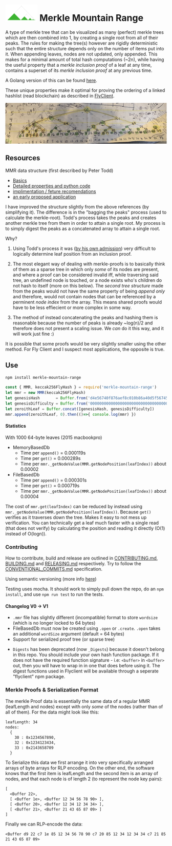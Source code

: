 # <img src="img/logo.png" alt="alt text" width="100" height="whatever"> Merkle Mountain Range

A type of merkle tree that can be visualized as many (perfect) merkle trees which are then combined into 1, by creating a single root from all of their peaks. The rules for making the tree(s) however are rigidly deterministic such that the entire structure depends only on the number of items put into it. When appending leaves, nodes are not updated, only appended. This makes for a minimal amount of total hash computations (~2n), while having the useful property that a _merkle inclusion proof_ of a leaf at any time, contains a superset of its _merkle inclusion proof_ at any previous time.

A Golang version of this can be found [here](https://github.com/zmitton/go-merklemountainrange).

These unique properties make it optimal for proving the ordering of a linked hashlist (read blockchain) as described in [FlyClient](https://www.youtube.com/watch?v=BPNs9EVxWrA).


![alt text](img/mmr.jpg "Logo Title Text 1")


## Resources 

MMR data structure (first described by Peter Todd)
 
 - [Basics](https://github.com/opentimestamps/opentimestamps-server/blob/master/doc/merkle-mountain-range.md)
 - [Detailed properties and python code](https://github.com/proofchains/python-proofmarshal/blob/master/proofmarshal/mmr.py)
 - [implimentation / feture recomendations](https://github.com/mimblewimble/grin/blob/master/doc/mmr.md)
 - [an early proposed application](https://lists.linuxfoundation.org/pipermail/bitcoin-dev/2016-May/012715.html)


I have improved the structure slightly from the above references (by simplifying it). The difference is in the "bagging the peaks" process (used to calculate the merkle-root). Todd's process takes the peaks and creates another merkle tree from them in order to attain a single root. My process is to simply digest the peaks as a concatenated array to attain a single root.

Why?

1. Using Todd's process it was ([by his own admission](https://github.com/proofchains/python-proofmarshal/blob/master/proofmarshal/mmr.py#L139)) very difficult to logically determine leaf position from an inclusion proof.

2. The most elegant way of dealing with merkle-proofs is to basically think of them as a sparse tree in which only _some_ of its nodes are present, and where a proof can be considered invalid iff, while traversing said tree, an undefined node is touched, or a node exists who's children do not hash to itself (more on this below). The _second tree structure_ made from the peaks would not have the same property of being _append only_ and therefore, would not contain nodes that can be referenced by a perminent _node index_ from the array. This means shared proofs would have to be less effiecient or more complex in some way.

3. The method of instead concatenating the peaks and hashing them is reasonable because the number of peaks is already ~log(n)/2 and therefore does not present a scaling issue. We _can_ do it this way, and it will work just fine :)

It is possible that some proofs would be very slightly smaller using the other method. For Fly Client and I suspect most applications, the opposite is true.

## Use

```
npm install merkle-mountain-range
```

```javascript
const { MMR, keccak256FlyHash } = require('merkle-mountain-range')
let mmr = new MMR(keccak256FlyHash)
let genesisHash       = Buffer.from('d4e56740f876aef8c010b86a40d5f56745a118d0906a34e69aec8c0db1cb8fa3','hex')
let genesisDifficulty = Buffer.from('0000000000000000000000000000000000000000000000000000000400000000','hex')
let zeroithLeaf = Buffer.concat([genesisHash, genesisDifficulty])
mmr.append(zeroithLeaf, 0).then(()=>{ console.log(mmr) })
```

#### Statistics

With 1000 64-byte leaves (2015 macbookpro)
 - MemoryBasedDb
   - Time per `append()` =  0.000119s
   - Time per `get()` =  0.000289s
   - Time per `mmr._getNodeValue(MMR.getNodePosition(leafIndex))` about 0.00002
 - FileBasedDb
   - Time per `append()` =  0.000301s
   - Time per `get()` =  0.000719s
   - Time per `mmr._getNodeValue(MMR.getNodePosition(leafIndex))` about 0.00004

The cost of `mmr.get(leafIndex)` can be reduced by instead using `mmr._getNodeValue(MMR.getNodePosition(leafIndex))`. Because `get()` verifies as it traverses down the tree. Makes it easy to not mess up verification. You can technically get a leaf much faster with a single read (that does not verify) by calculating the position and reading it directly (O(1) instead of O(logn)).

### Contributing

How to contribute, build and release are outlined in [CONTRIBUTING.md](https://github.com/zmitton/pristine/blob/master/CONTRIBUTING.md), [BUILDING.md](https://github.com/zmitton/pristine/blob/master/BUILDING.md) and [RELEASING.md](https://github.com/zmitton/pristine/blob/master/RELEASING.md) respectively. Try to follow the [CONVENTIONAL_COMMITS.md](https://github.com/zmitton/pristine/blob/master/CONVENTIONAL_COMMITS.md) specification.

Using semantic versioning (more info [here](https://github.com/zmitton/pristine/blob/master/VERSIONING.md))

Testing uses mocha. It should work to simply pull down the repo, do an `npm install`, and use `npm run test` to run the tests.


#### Changelog V0 -> V1

 - `.mmr` file has slightly different (incompatible) format to store `wordsize` (which is no longer locked to 64 bytes)
 - FileBasedDb must now be created using `.open` or `.create`. `.open` takes an additional `wordSize` argument (default = 64 bytes)
 - Support for serialized proof tree (or sparse tree)
 <!-- 4 - Refactor of `MMR` class methods into the `Position` class instead. -->
 <!-- 5 - New `_getLeafIndex(nodeIndex)` and `NewPosition(positionIndex)` functions -->
 - `Digests` has been deprecated (now `_Digests`) because it doesn't belong in this repo. You should include your own hash function package. If it does not have the required function signature - i.e: `<buffer>` in `<buffer>` out, then you will have to wrap in in one that does before using it. The digest functions used in Flyclient will be available through a seperate "flyclient" npm package.


### Merkle Proofs & Serialization Format

The merkle Proof data is essentially the same data of a regular MMR (leafLength and nodes) except with only _some_ of the nodes (rather than of all of them). For the data might look like this:

```
leafLength: 34
nodes:
  { 
    30 : 0x1234567890,
    32 : 0x1234123434,
    33 : 0x2143658709
  }
```

To Serialize this data we first arrange it into very specifically arranged arrays of byte arrays for RLP encoding. On the other end, the software knows that the first item is leafLength and the second item is an array of nodes, and that each node is of length 2 (to represent the node key pairs):

```
[
  <Buffer 22>,
  [ <Buffer 1e>, <Buffer 12 34 56 78 90> ],
  [ <Buffer 20>, <Buffer 12 34 12 34 34> ],
  [ <Buffer 21>, <Buffer 21 43 65 87 09> ]
]
```

Finally we can RLP-encode the data:

```
<Buffer d9 22 c7 1e 85 12 34 56 78 90 c7 20 85 12 34 12 34 34 c7 21 85 21 43 65 87 09>

```

